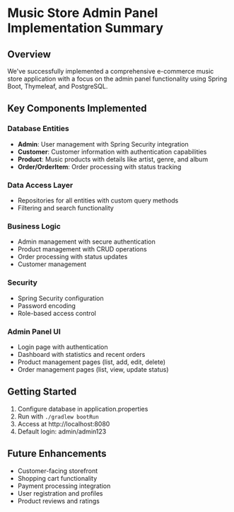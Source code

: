# Music Store Admin Panel Implementation Summary

## Overview
We've successfully implemented a comprehensive e-commerce music store application with a focus on the admin panel functionality using Spring Boot, Thymeleaf, and PostgreSQL.

## Key Components Implemented

### Database Entities
- **Admin**: User management with Spring Security integration
- **Customer**: Customer information with authentication capabilities
- **Product**: Music products with details like artist, genre, and album
- **Order/OrderItem**: Order processing with status tracking

### Data Access Layer
- Repositories for all entities with custom query methods
- Filtering and search functionality

### Business Logic
- Admin management with secure authentication
- Product management with CRUD operations
- Order processing with status updates
- Customer management

### Security
- Spring Security configuration
- Password encoding
- Role-based access control

### Admin Panel UI
- Login page with authentication
- Dashboard with statistics and recent orders
- Product management pages (list, add, edit, delete)
- Order management pages (list, view, update status)

## Getting Started
1. Configure database in application.properties
2. Run with `./gradlew bootRun`
3. Access at http://localhost:8080
4. Default login: admin/admin123

## Future Enhancements
- Customer-facing storefront
- Shopping cart functionality
- Payment processing integration
- User registration and profiles
- Product reviews and ratings